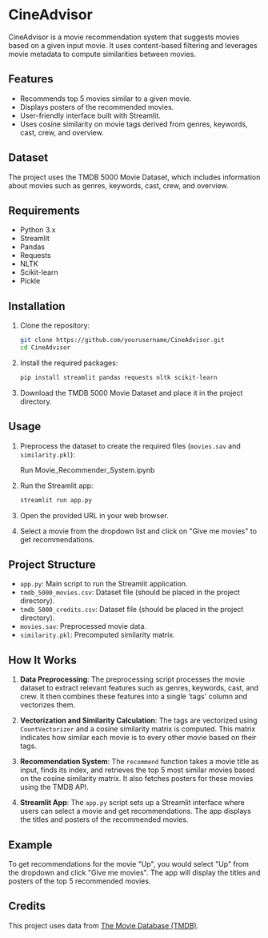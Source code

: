 # CineAdvisor

CineAdvisor is a movie recommendation system that suggests movies based on a given input movie. It uses content-based filtering and leverages movie metadata to compute similarities between movies.

## Features

- Recommends top 5 movies similar to a given movie.
- Displays posters of the recommended movies.
- User-friendly interface built with Streamlit.
- Uses cosine similarity on movie tags derived from genres, keywords, cast, crew, and overview.

## Dataset

The project uses the TMDB 5000 Movie Dataset, which includes information about movies such as genres, keywords, cast, crew, and overview.

## Requirements

- Python 3.x
- Streamlit
- Pandas
- Requests
- NLTK
- Scikit-learn
- Pickle

## Installation

1. Clone the repository:

   ```bash
   git clone https://github.com/yourusername/CineAdvisor.git
   cd CineAdvisor
   ```

2. Install the required packages:

   ```bash
   pip install streamlit pandas requests nltk scikit-learn
   ```

3. Download the TMDB 5000 Movie Dataset and place it in the project directory.

## Usage

1. Preprocess the dataset to create the required files (`movies.sav` and `similarity.pkl`):

   Run Movie_Recommender_System.ipynb

2. Run the Streamlit app:

   ```bash
   streamlit run app.py
   ```

3. Open the provided URL in your web browser.

4. Select a movie from the dropdown list and click on "Give me movies" to get recommendations.

## Project Structure

- `app.py`: Main script to run the Streamlit application.
- `tmdb_5000_movies.csv`: Dataset file (should be placed in the project directory).
- `tmdb_5000_credits.csv`: Dataset file (should be placed in the project directory).
- `movies.sav`: Preprocessed movie data.
- `similarity.pkl`: Precomputed similarity matrix.

## How It Works

1. **Data Preprocessing**: The preprocessing script processes the movie dataset to extract relevant features such as genres, keywords, cast, and crew. It then combines these features into a single 'tags' column and vectorizes them.

2. **Vectorization and Similarity Calculation**: The tags are vectorized using `CountVectorizer` and a cosine similarity matrix is computed. This matrix indicates how similar each movie is to every other movie based on their tags.

3. **Recommendation System**: The `recommend` function takes a movie title as input, finds its index, and retrieves the top 5 most similar movies based on the cosine similarity matrix. It also fetches posters for these movies using the TMDB API.

4. **Streamlit App**: The `app.py` script sets up a Streamlit interface where users can select a movie and get recommendations. The app displays the titles and posters of the recommended movies.

## Example

To get recommendations for the movie "Up", you would select "Up" from the dropdown and click "Give me movies". The app will display the titles and posters of the top 5 recommended movies.

## Credits

This project uses data from [The Movie Database (TMDB)](https://www.themoviedb.org/).

